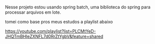 Nesse projeto estou usando spring batch, uma biblioteca do spring para processar arquivos em lote.

tomei como base pros meus estudos a playlist abaixo 

https://youtube.com/playlist?list=PLCMtYeD-JHQTmBHIeZXNFL7d0RrZtYgbV&feature=shared